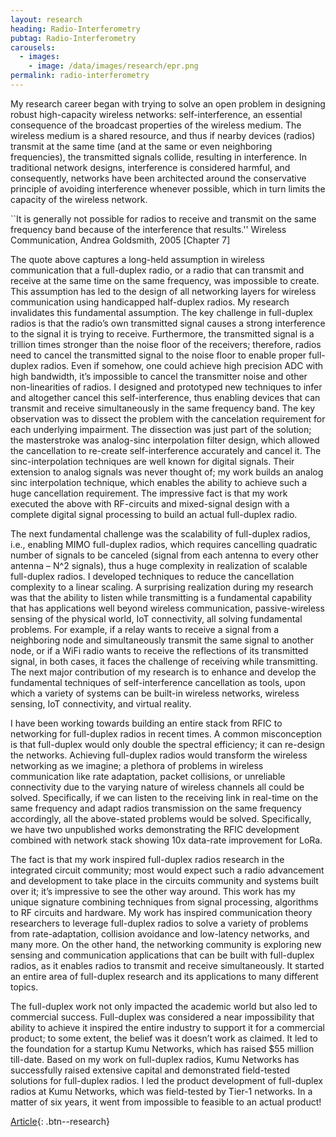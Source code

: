 ```yaml
---
layout: research
heading: Radio-Interferometry
pubtag: Radio-Interferometry
carousels:
  - images:
    - image: /data/images/research/epr.png
permalink: radio-interferometry
---
```


My research career began with trying to solve an open problem in designing robust high-capacity wireless networks: self-interference, an essential consequence of the broadcast properties of the wireless medium. The wireless medium is a shared resource, and thus if nearby devices (radios) transmit at the same time (and at the same or even neighboring frequencies), the transmitted signals collide, resulting in interference. In traditional network designs, interference is considered harmful, and consequently, networks have been architected around the conservative principle of avoiding interference whenever possible, which in turn limits the capacity of the wireless network.

``It is generally not possible for radios to receive and transmit on the same frequency band because of the interference that results.'' Wireless Communication, Andrea Goldsmith, 2005 [Chapter 7]

The quote above captures a long-held assumption in wireless communication that a full-duplex radio, or a radio that can transmit and receive at the same time on the same frequency, was impossible to create. This assumption has led to the design of all networking layers for wireless communication using handicapped half-duplex radios. My research invalidates this fundamental assumption. The key challenge in full-duplex radios is that the radio’s own transmitted signal causes a strong interference to the signal it is trying to receive. Furthermore, the transmitted signal is a trillion times stronger than the noise floor of the receivers; therefore, radios need to cancel the transmitted signal to the noise floor to enable proper full-duplex radios. Even if somehow, one could achieve high precision ADC with high bandwidth, it’s impossible to cancel the transmitter noise and other non-linearities of radios. I designed and prototyped new techniques to infer and altogether cancel this self-interference, thus enabling devices that can transmit and receive simultaneously in the same frequency band. The key observation was to dissect the problem with the cancelation requirement for each underlying impairment. The dissection was just part of the solution; the masterstroke was analog-sinc interpolation filter design, which allowed the cancellation to re-create self-interference accurately and cancel it. The sinc-interpolation techniques are well known for digital signals. Their extension to analog signals was never thought of; my work builds an analog sinc interpolation technique, which enables the ability to achieve such a huge cancellation requirement. The impressive fact is that my work executed the above with RF-circuits and mixed-signal design with a complete digital signal processing to build an actual full-duplex radio. 

The next fundamental challenge was the scalability of full-duplex radios, i.e., enabling MIMO full-duplex radios, which requires cancelling quadratic number of signals to be canceled (signal from each antenna to every other antenna – N^2 signals), thus a huge complexity in realization of scalable full-duplex radios. I developed techniques to reduce the cancellation complexity to a linear scaling. A surprising realization during my research was that the ability to listen while transmitting is a fundamental capability that has applications well beyond wireless communication, passive-wireless sensing of the physical world, IoT connectivity, all solving fundamental problems. For example, if a relay wants to receive a signal from a neighboring node and simultaneously transmit the same signal to another node, or if a WiFi radio wants to receive the reflections of its transmitted signal, in both cases, it faces the challenge of receiving while transmitting. The next major contribution of my research is to enhance and develop the fundamental techniques of self-interference cancellation as tools, upon which a variety of systems can be built-in wireless networks, wireless sensing, IoT connectivity, and virtual reality. 

I have been working towards building an entire stack from RFIC to networking for full-duplex radios in recent times. A common misconception is that full-duplex would only double the spectral efficiency; it can re-design the networks. Achieving full-duplex radios would transform the wireless networking as we imagine; a plethora of problems in wireless communication like rate adaptation, packet collisions, or unreliable connectivity due to the varying nature of wireless channels all could be solved. Specifically, if we can listen to the receiving link in real-time on the same frequency and adapt radios transmission on the same frequency accordingly, all the above-stated problems would be solved. Specifically, we have two unpublished works demonstrating the RFIC development combined with network stack showing 10x data-rate improvement for LoRa. 

The fact is that my work inspired full-duplex radios research in the integrated circuit community; most would expect such a radio advancement and development to take place in the circuits community and systems built over it; it’s impressive to see the other way around. This work has my unique signature combining techniques from signal processing, algorithms to RF circuits and hardware. My work has inspired communication theory researchers to leverage full-duplex radios to solve a variety of problems from rate-adaptation, collision avoidance and low-latency networks, and many more. On the other hand, the networking community is exploring new sensing and communication applications that can be built with full-duplex radios, as it enables radios to transmit and receive simultaneously. It started an entire area of full-duplex research and its applications to many different topics. 

The full-duplex work not only impacted the academic world but also led to commercial success. Full-duplex was considered a near impossibility that ability to achieve it inspired the entire industry to support it for a commercial product; to some extent, the belief was it doesn’t work as claimed. It led to the foundation for a startup Kumu Networks, which has raised $55 million till-date. Based on my work on full-duplex radios, Kumu Networks has successfully raised extensive capital and demonstrated field-tested solutions for full-duplex radios. I led the product development of full-duplex radios at Kumu Networks, which was field-tested by Tier-1 networks. In a matter of six years, it went from impossible to feasible to an actual product!

[Article](https://doi.org/10.1177/07388942211015242){: .btn--research}

<!-- 

## Article

Rob Williams. "Turning the Lights on to Keep Them in the Fold: How Governments Preempt Secession Attempts." *Conflict management and Peace Science*.

> There are many regions that meet the necessary conditions for sovereign governance in the world, but few secessionist conflicts. I argue that this relative paucity of secessionist violence is the result of government preemption of potential secessionist movements. Using cross-national geospatial data from 1992 to 2013, I find that governments invest more, measured via nighttime light emissions, in more secession-prone regions. The same factors that make territory attractive for secession, such as large populations and international borders, also make governments willing to work to retain control of that territory, contributing to the scarcity of separatist civil conflicts.

[Article](https://doi.org/10.1177/07388942211015242){: .btn--research} [Preprint](/files/pdf/research/Turning the Lights on.pdf){: .btn--research} [Supplemental Information](/files/pdf/research/Turning the Lights on SI.pdf){: .btn--research} [Replication Archive](https://journals.sagepub.com/doi/suppl/10.1177/07388942211015242){: .btn--research} [GitHub Repo](https://github.com/jayrobwilliams/conflict-preemption){: .btn--research}

## Manuscript in preparation

Rob Williams. "Keeping a Lid on it: How Government efforts to Prevent Secession Attempts can Fail." Presented at the International Studies Association Annual Convention, Toronto, ON, March 2019.

> Secessionist conflicts are likely to begin in specific types of places: those with abundant resources located far from the centers of state power. These factors affect the likelihood of secessionist conflict because dissidents will only rebel when they expect to be able to form a functional state within the borders of their territory following independence. There is a strong link between oil and secessionist conflict, but oil is far from the only resource a state can rely on. There are many regions that meet the necessary conditions for sovereign governance in the world, but few secessionist conflicts. I argue that this relative paucity of secessionist violence is the result of government preemption of potential secessionist movements. What strategies do governments use to try and preempt secession attempts by aggrieved minorities? What determines when they prefer to employ carrots vs sticks? Finally, what explains why these efforts break down allowing the onset of secessionist conflict? I argue that when discontinuous shifts in the resources available to ethnic groups within territories occur and governments' capabilities to monitor those territories prevent them from quickly updating their information, dissidents capitalize on this private information and initiate conflict. I investigate these dynamics with an agent based model of government surveillance and preemption strategies, studying the effect of exogenous shocks on resources within ethnic group territories on the likelihood of conflict onset. By varying how quickly the government is able to update its information in response to changes in ethnic group territories, I model the effect of government intelligence quality on the likelihood of conflict. These insights are combined with qualitative case study evidence to illustrate how failure in government preemption strategies can lead to secessionist conflict.
 -->
